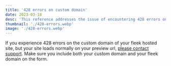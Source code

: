 ```yaml
---
title: '428 errors on custom domain'
date: 2023-03-18
desc: 'This reference addresses the issue of encountering 428 errors on custom domains for Fleek-hosted sites'
thumbnail: './428-errors.webp'
image: './428-errors.webp'
---
```


If you experience 428 errors on the custom domain of your fleek hosted site, but your site loads normally on your preview url, [please contact support](/requests/new). Make sure you include both your custom domain and your fleek domain on the form.

